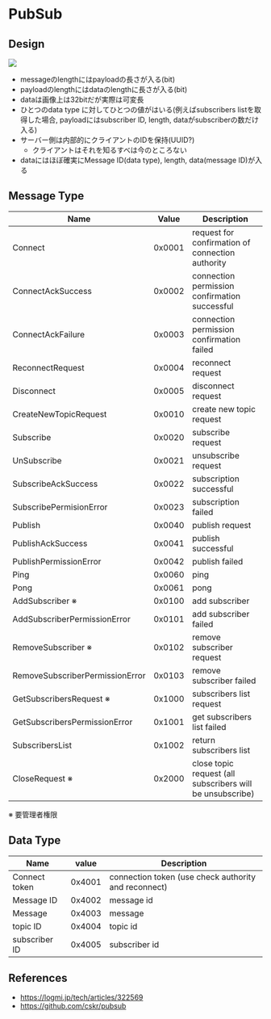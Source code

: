 # PubSub

## Design

![](https://user-images.githubusercontent.com/20987269/81062231-93ca9f80-8f10-11ea-9a17-4bd44b8e6aec.jpg)

* messageのlengthにはpayloadの長さが入る(bit)
* payloadのlengthにはdataのlengthに長さが入る(bit)
* dataは画像上は32bitだが実際は可変長
* ひとつのdata type に対してひとつの値がはいる(例えばsubscribers listを取得した場合, payloadにはsubscriber ID, length, dataがsubscriberの数だけ入る)
* サーバー側は内部的にクライアントのIDを保持(UUID?)
  * クライアントはそれを知るすべは今のところない
* dataにはほぼ確実にMessage ID(data type), length, data(message ID)が入る

## Message Type

| Name | Value | Description |
| --- | --- | --- | 
| Connect                          | 0x0001 | request for confirmation of connection authority |
| ConnectAckSuccess                | 0x0002 | connection permission confirmation successful    |
| ConnectAckFailure                | 0x0003 | connection permission confirmation failed        |
| ReconnectRequest                 | 0x0004 | reconnect request |
| Disconnect                       | 0x0005 | disconnect request |
| CreateNewTopicRequest            | 0x0010 | create new topic request|
| Subscribe                        | 0x0020 | subscribe request |
| UnSubscribe                      | 0x0021 | unsubscribe request |
| SubscribeAckSuccess              | 0x0022 | subscription successful |
| SubscribePermisionError          | 0x0023 | subscription failed |
| Publish                          | 0x0040 | publish request |
| PublishAckSuccess                | 0x0041 | publish successful |
| PublishPermissionError           | 0x0042 | publish failed |
| Ping                             | 0x0060 | ping |
| Pong                             | 0x0061 | pong |
| AddSubscriber ※                  | 0x0100 | add subscriber |
| AddSubscriberPermissionError     | 0x0101 | add subscriber failed |
| RemoveSubscriber ※               | 0x0102 | remove subscriber request |
| RemoveSubscriberPermissionError  | 0x0103 | remove subscriber failed |
| GetSubscribersRequest ※          | 0x1000 | subscribers list request |
| GetSubscribersPermissionError    | 0x1001 | get subscribers list failed |
| SubscribersList                  | 0x1002 | return subscribers list |
| CloseRequest ※                   | 0x2000 | close topic request (all subscribers will be unsubscribe) |

※ 要管理者権限

## Data Type

| Name | value | Description | 
| --- | --- | --- |
| Connect token   | 0x4001 | connection token (use check authority and reconnect) |
| Message ID      | 0x4002 | message id |
| Message         | 0x4003 | message |
| topic ID        | 0x4004 | topic id |
| subscriber ID   | 0x4005 | subscriber id |

## References

 * https://logmi.jp/tech/articles/322569
 * https://github.com/cskr/pubsub
